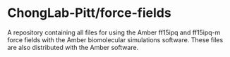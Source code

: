 # ChongLab-Pitt/force-fields

A repository containing all files for using the Amber ff15ipq and ff15ipq-m force fields with the Amber biomolecular simulations software. These files are also distributed with the Amber software. 
